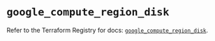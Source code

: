# `google_compute_region_disk`

Refer to the Terraform Registry for docs: [`google_compute_region_disk`](https://registry.terraform.io/providers/hashicorp/google/5.42.0/docs/resources/compute_region_disk).

